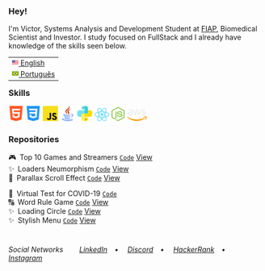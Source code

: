 <h3>Hey!</h3>
I'm Victor, Systems Analysis and Development Student at <a href="https://www.fiap.com.br/" target="_blank">FIAP</a>, Biomedical Scientist and Investor. I study focused on FullStack and I already have knowledge of the skills seen below.<br>

<table align="right">
 <tr><td><a href="README.md"><img src="assets/us-flag.png" height="13"> English</a></td></tr>
 <tr><td><a href="README_pt.md"><img src="assets/br-flag.png" height="13"> Português</a></td></tr>
</table>
<h3>Skills</h3>
<div>
  <img src = "assets/html5.png" alt="HTML5" width = "30px">
  <img src = "assets/css.png" alt="CSS3" width = "30px">
  <img src = "assets/javascript.png" alt="JavaScript" width = "30px">
  <img src = "assets/java.png" alt="Java" width = "30px">
  <img src = "assets/python.png" alt="Python" width = "30px">
  <img src = "assets/react.png" alt="React" width = "30px">
  <img src = "assets/node.png" alt="Node" width = "26px">
  <img src = "assets/aws.png" alt="React" width = "40px">
 </div>

<h3>Repositories</h3>
🎮&ensp;Top 10 Games and Streamers <a href="https://github.com/VictorlBueno/Top-Games-Streamers" target="_blank"><code>Code</code></a> <a href="https://vlb-top-streamers-games.netlify.app/" target="_blank">View</a><br>
✨&ensp;Loaders Neumorphism <a href="https://github.com/VictorlBueno/Loaders-Neumorphism" target="_blank"><code>Code</code></a> <a href="https://vlb-loaders-neumorphism.netlify.app/" target="_blank">View</a><br>
🌄&ensp;Parallax Scroll Effect <a href="https://github.com/VictorlBueno/Parallax-Scroll-Effect" target="_blank"><code>Code</code></a> <a href="https://vlb-parallax-scroll-effect.netlify.app/" target="_blank">View</a><br>

🦠&ensp;Virtual Test for COVID-19 <a href="https://github.com/VictorlBueno/Virtual-Test-COVID-19" target="_blank"><code>Code</code></a><br>
🔠&ensp;Word Rule Game <a href="https://github.com/VictorlBueno/Word-Rule-Game" target="_blank"><code>Code</code></a> <a href="https://vlb-word-rule-game.netlify.app/" target="_blank">View</a><br>
✨&ensp;Loading Circle <a href="https://github.com/VictorlBueno/Loading-Circle" target="_blank"><code>Code</code></a> <a href="https://vlb-loading-circle.netlify.app/" target="_blank">View</a><br>
✨&ensp;Stylish Menu <a href="https://github.com/VictorlBueno/Stylish-Menu" target="_blank"><code>Code</code></a> <a href="https://vlb-stylish-menu.netlify.app/" target="_blank">View</a>

#
<h6>Social Networks&ensp;&ensp;&ensp;&ensp;
<a href="https://linkedin.com/in/victorlbueno/" target="_blank">LinkedIn</a>&ensp;&ensp;•&ensp;&ensp;
<a href="https://discordapp.com/users/Playsken#1180" target="_blank">Discord</a>&ensp;&ensp;•&ensp;&ensp;
<a href="https://www.hackerrank.com/Playsken" target="_blank">HackerRank</a>&ensp;&ensp;•&ensp;&ensp;
<a href="https://instagram.com/victorlbueno" target="_blank">Instagram</a></h6>
